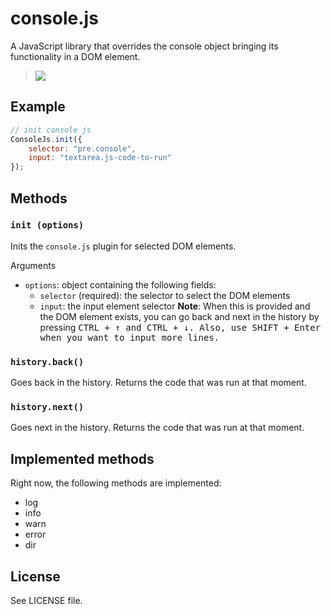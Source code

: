 console.js
==========

A JavaScript library that overrides the console object bringing its functionality in a DOM element.

> ![](http://i.imgur.com/PmkC20x.gif)


## Example

```js
// init console js
ConsoleJs.init({
    selector: "pre.console",
    input: "textarea.js-code-to-run"
});
```

## Methods

### `init (options)`
Inits the `console.js` plugin for selected DOM elements.

Arguments

 - `options`: object containing the following fields:
   - `selector` (required): the selector to select the DOM elements
   - `input`: the input element selector
    **Note**: When this is provided and the DOM element exists, you can go back and next in the history by pressing <kbd>CTRL<kbd> + <kbd>↑</kbd> and <kbd>CTRL<kbd> + <kbd>↓</kbd>. Also, use <kbd>SHIFT</kbd> + <kbd>Enter</kbd> when you want to input more lines.

### `history.back()`
Goes back in the history. Returns the code that was run at that moment.

### `history.next()`
Goes next in the history. Returns the code that was run at that moment.

## Implemented methods

Right now, the following methods are implemented:

 - log
 - info
 - warn
 - error
 - dir

## License
See LICENSE file.
